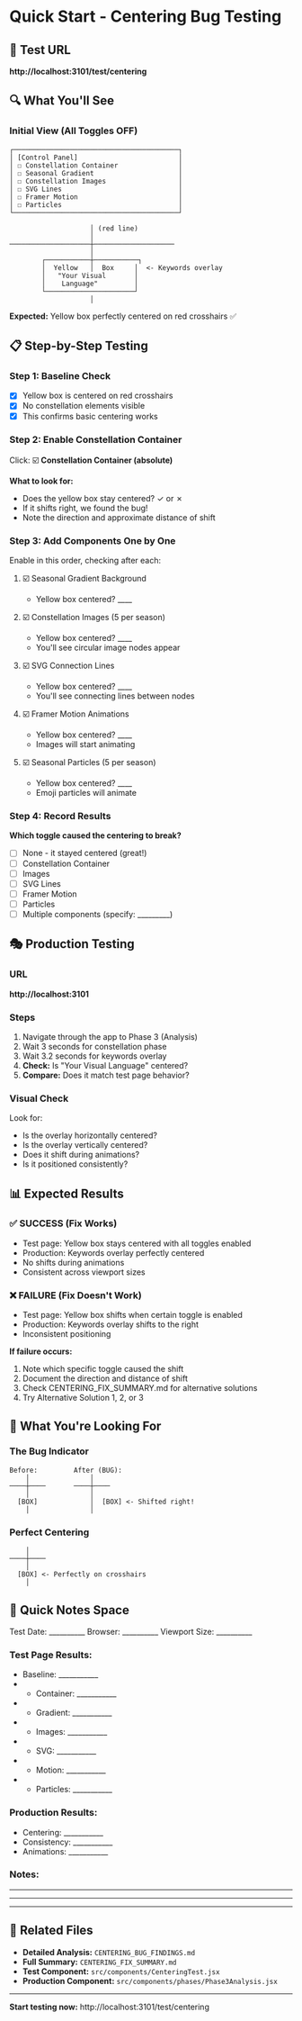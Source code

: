 # Quick Start - Centering Bug Testing

## 🎯 Test URL
**http://localhost:3101/test/centering**

## 🔍 What You'll See

### Initial View (All Toggles OFF)
```
┌─────────────────────────────────────────┐
│ [Control Panel]                         │
│ ☐ Constellation Container               │
│ ☐ Seasonal Gradient                     │
│ ☐ Constellation Images                  │
│ ☐ SVG Lines                             │
│ ☐ Framer Motion                         │
│ ☐ Particles                             │
└─────────────────────────────────────────┘

                    │ (red line)
                    │
────────────────────┼────────────────────
                    │
        ┌───────────┼───────────┐
        │  Yellow   │  Box     │  <- Keywords overlay
        │   "Your Visual       │
        │    Language"         │
        └──────────────────────┘
                    │
```

**Expected:** Yellow box perfectly centered on red crosshairs ✅

## 📋 Step-by-Step Testing

### Step 1: Baseline Check
- [x] Yellow box is centered on red crosshairs
- [x] No constellation elements visible
- [x] This confirms basic centering works

### Step 2: Enable Constellation Container
Click: ☑️ **Constellation Container (absolute)**

**What to look for:**
- Does the yellow box stay centered? ✓ or ✗
- If it shifts right, we found the bug!
- Note the direction and approximate distance of shift

### Step 3: Add Components One by One
Enable in this order, checking after each:

1. ☑️ Seasonal Gradient Background
   - Yellow box centered? ____

2. ☑️ Constellation Images (5 per season)
   - Yellow box centered? ____
   - You'll see circular image nodes appear

3. ☑️ SVG Connection Lines
   - Yellow box centered? ____
   - You'll see connecting lines between nodes

4. ☑️ Framer Motion Animations
   - Yellow box centered? ____
   - Images will start animating

5. ☑️ Seasonal Particles (5 per season)
   - Yellow box centered? ____
   - Emoji particles will animate

### Step 4: Record Results
**Which toggle caused the centering to break?**
- [ ] None - it stayed centered (great!)
- [ ] Constellation Container
- [ ] Images
- [ ] SVG Lines
- [ ] Framer Motion
- [ ] Particles
- [ ] Multiple components (specify: _________)

## 🎭 Production Testing

### URL
**http://localhost:3101**

### Steps
1. Navigate through the app to Phase 3 (Analysis)
2. Wait 3 seconds for constellation phase
3. Wait 3.2 seconds for keywords overlay
4. **Check:** Is "Your Visual Language" centered?
5. **Compare:** Does it match test page behavior?

### Visual Check
Look for:
- Is the overlay horizontally centered?
- Is the overlay vertically centered?
- Does it shift during animations?
- Is it positioned consistently?

## 📊 Expected Results

### ✅ SUCCESS (Fix Works)
- Test page: Yellow box stays centered with all toggles enabled
- Production: Keywords overlay perfectly centered
- No shifts during animations
- Consistent across viewport sizes

### ❌ FAILURE (Fix Doesn't Work)
- Test page: Yellow box shifts when certain toggle is enabled
- Production: Keywords overlay shifts to the right
- Inconsistent positioning

**If failure occurs:**
1. Note which specific toggle caused the shift
2. Document the direction and distance of shift
3. Check CENTERING_FIX_SUMMARY.md for alternative solutions
4. Try Alternative Solution 1, 2, or 3

## 🐛 What You're Looking For

### The Bug Indicator
```
Before:         After (BUG):
    │               │
────┼────       ────┼────
    │               │
  [BOX]             │  [BOX] <- Shifted right!
    │               │
```

### Perfect Centering
```
    │
────┼────
    │
  [BOX] <- Perfectly on crosshairs
    │
```

## 📝 Quick Notes Space

Test Date: __________
Browser: __________
Viewport Size: __________

### Test Page Results:
- Baseline: ___________
- + Container: ___________
- + Gradient: ___________
- + Images: ___________
- + SVG: ___________
- + Motion: ___________
- + Particles: ___________

### Production Results:
- Centering: ___________
- Consistency: ___________
- Animations: ___________

### Notes:
_________________________
_________________________
_________________________

## 🔗 Related Files

- **Detailed Analysis:** `CENTERING_BUG_FINDINGS.md`
- **Full Summary:** `CENTERING_FIX_SUMMARY.md`
- **Test Component:** `src/components/CenteringTest.jsx`
- **Production Component:** `src/components/phases/Phase3Analysis.jsx`

---

**Start testing now:** http://localhost:3101/test/centering
